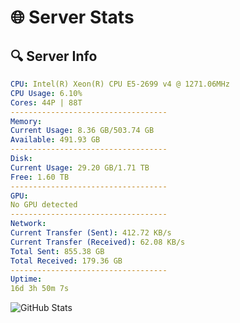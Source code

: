 # 🌐 Server Stats
## 🔍 Server Info
```yaml
CPU: Intel(R) Xeon(R) CPU E5-2699 v4 @ 1271.06MHz
CPU Usage: 6.10%
Cores: 44P | 88T
-----------------------------------
Memory:
Current Usage: 8.36 GB/503.74 GB
Available: 491.93 GB
-----------------------------------
Disk:
Current Usage: 29.20 GB/1.71 TB
Free: 1.60 TB
-----------------------------------
GPU:
No GPU detected
-----------------------------------
Network:
Current Transfer (Sent): 412.72 KB/s
Current Transfer (Received): 62.08 KB/s
Total Sent: 855.38 GB
Total Received: 179.36 GB
-----------------------------------
Uptime:
16d 3h 50m 7s
```
![GitHub Stats](https://img.shields.io/badge/Updated-2025-05-05_20:58:55-blue)
